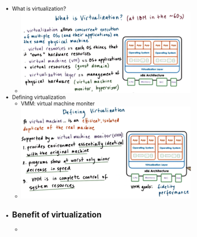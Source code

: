 - What is virtualization?
	- ![image.png](../assets/image_1714539993524_0.png)
- Defining virtualization
	- VMM: virtual machine moniter
	- ![image.png](../assets/image_1714543896557_0.png)
- Benefit of virtualization
	-
	-